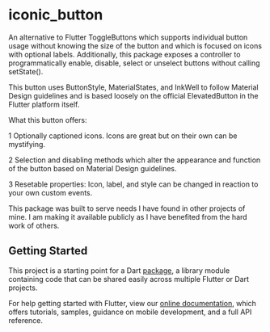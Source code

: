 # iconic_button

An alternative to Flutter ToggleButtons which supports individual button usage without knowing the size of the button 
and which is focused on icons with optional labels. Additionally, this package exposes a controller to programmatically
enable, disable, select or unselect buttons without calling setState().

This button uses ButtonStyle, MaterialStates, and InkWell to follow Material Design guidelines and is based loosely on
the official ElevatedButton in the Flutter platform itself.

What this button offers:

1 Optionally captioned icons. Icons are great but on their own can be mystifying.

2 Selection and disabling methods which alter the appearance and function of the button based on Material Design
guidelines.

3 Resetable properties: Icon, label, and style can be changed in reaction to your own custom events.

This package was built to serve needs I have found in other projects of mine. I am making it available publicly as I
have benefited from the hard work of others.



## Getting Started

This project is a starting point for a Dart
[package](https://flutter.dev/developing-packages/),
a library module containing code that can be shared easily across
multiple Flutter or Dart projects.

For help getting started with Flutter, view our 
[online documentation](https://flutter.dev/docs), which offers tutorials, 
samples, guidance on mobile development, and a full API reference.
